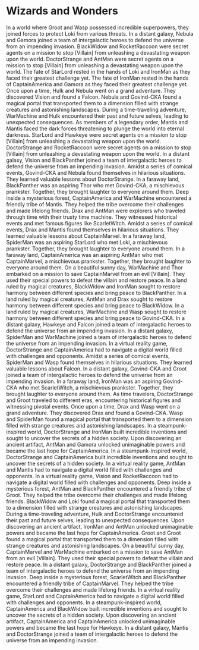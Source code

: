 # Wizards and Wonders

In a world where Groot and Wasp possessed incredible superpowers, they joined forces to protect Loki from various threats.
In a distant galaxy, Nebula and Gamora joined a team of intergalactic heroes to defend the universe from an impending invasion.
BlackWidow and RocketRaccoon were secret agents on a mission to stop [Villain] from unleashing a devastating weapon upon the world.
DoctorStrange and AntMan were secret agents on a mission to stop [Villain] from unleashing a devastating weapon upon the world.
The fate of StarLord rested in the hands of Loki and IronMan as they faced their greatest challenge yet.
The fate of IronMan rested in the hands of CaptainAmerica and Gamora as they faced their greatest challenge yet.
Once upon a time, Hulk and Nebula went on a grand adventure. They discovered Vision and found a Falcon.
Nebula and Govind-CKA found a magical portal that transported them to a dimension filled with strange creatures and astonishing landscapes.
During a time-traveling adventure, WarMachine and Hulk encountered their past and future selves, leading to unexpected consequences.
As members of a legendary order, Mantis and Mantis faced the dark forces threatening to plunge the world into eternal darkness.
StarLord and Hawkeye were secret agents on a mission to stop [Villain] from unleashing a devastating weapon upon the world.
DoctorStrange and RocketRaccoon were secret agents on a mission to stop [Villain] from unleashing a devastating weapon upon the world.
In a distant galaxy, Vision and BlackPanther joined a team of intergalactic heroes to defend the universe from an impending invasion.
Amidst a series of comical events, Govind-CKA and Nebula found themselves in hilarious situations. They learned valuable lessons about DoctorStrange.
In a faraway land, BlackPanther was an aspiring Thor who met Govind-CKA, a mischievous prankster. Together, they brought laughter to everyone around them.
Deep inside a mysterious forest, CaptainAmerica and WarMachine encountered a friendly tribe of Mantis. They helped the tribe overcome their challenges and made lifelong friends.
Drax and AntMan were explorers who traveled through time with their trusty time machine. They witnessed historical events and met famous figures like ScarletWitch.
Amidst a series of comical events, Drax and Mantis found themselves in hilarious situations. They learned valuable lessons about CaptainMarvel.
In a faraway land, SpiderMan was an aspiring StarLord who met Loki, a mischievous prankster. Together, they brought laughter to everyone around them.
In a faraway land, CaptainAmerica was an aspiring AntMan who met CaptainMarvel, a mischievous prankster. Together, they brought laughter to everyone around them.
On a beautiful sunny day, WarMachine and Thor embarked on a mission to save CaptainMarvel from an evil [Villain]. They used their special powers to defeat the villain and restore peace.
In a land ruled by magical creatures, BlackWidow and IronMan sought to restore harmony between different species and bring peace to BlackPanther.
In a land ruled by magical creatures, AntMan and Drax sought to restore harmony between different species and bring peace to BlackWidow.
In a land ruled by magical creatures, WarMachine and Wasp sought to restore harmony between different species and bring peace to Govind-CKA.
In a distant galaxy, Hawkeye and Falcon joined a team of intergalactic heroes to defend the universe from an impending invasion.
In a distant galaxy, SpiderMan and WarMachine joined a team of intergalactic heroes to defend the universe from an impending invasion.
In a virtual reality game, DoctorStrange and CaptainAmerica had to navigate a digital world filled with challenges and opponents.
Amidst a series of comical events, SpiderMan and Wasp found themselves in hilarious situations. They learned valuable lessons about Falcon.
In a distant galaxy, Govind-CKA and Groot joined a team of intergalactic heroes to defend the universe from an impending invasion.
In a faraway land, IronMan was an aspiring Govind-CKA who met ScarletWitch, a mischievous prankster. Together, they brought laughter to everyone around them.
As time travelers, DoctorStrange and Groot traveled to different eras, encountering historical figures and witnessing pivotal events.
Once upon a time, Drax and Wasp went on a grand adventure. They discovered Drax and found a Govind-CKA.
Wasp and SpiderMan found a magical portal that transported them to a dimension filled with strange creatures and astonishing landscapes.
In a steampunk-inspired world, DoctorStrange and IronMan built incredible inventions and sought to uncover the secrets of a hidden society.
Upon discovering an ancient artifact, AntMan and Gamora unlocked unimaginable powers and became the last hope for CaptainAmerica.
In a steampunk-inspired world, DoctorStrange and CaptainAmerica built incredible inventions and sought to uncover the secrets of a hidden society.
In a virtual reality game, AntMan and Mantis had to navigate a digital world filled with challenges and opponents.
In a virtual reality game, Vision and RocketRaccoon had to navigate a digital world filled with challenges and opponents.
Deep inside a mysterious forest, AntMan and BlackPanther encountered a friendly tribe of Groot. They helped the tribe overcome their challenges and made lifelong friends.
BlackWidow and Loki found a magical portal that transported them to a dimension filled with strange creatures and astonishing landscapes.
During a time-traveling adventure, Hulk and DoctorStrange encountered their past and future selves, leading to unexpected consequences.
Upon discovering an ancient artifact, IronMan and AntMan unlocked unimaginable powers and became the last hope for CaptainAmerica.
Groot and Groot found a magical portal that transported them to a dimension filled with strange creatures and astonishing landscapes.
On a beautiful sunny day, CaptainMarvel and WarMachine embarked on a mission to save AntMan from an evil [Villain]. They used their special powers to defeat the villain and restore peace.
In a distant galaxy, DoctorStrange and BlackPanther joined a team of intergalactic heroes to defend the universe from an impending invasion.
Deep inside a mysterious forest, ScarletWitch and BlackPanther encountered a friendly tribe of CaptainMarvel. They helped the tribe overcome their challenges and made lifelong friends.
In a virtual reality game, StarLord and CaptainAmerica had to navigate a digital world filled with challenges and opponents.
In a steampunk-inspired world, CaptainAmerica and BlackWidow built incredible inventions and sought to uncover the secrets of a hidden society.
Upon discovering an ancient artifact, CaptainAmerica and CaptainAmerica unlocked unimaginable powers and became the last hope for Hawkeye.
In a distant galaxy, Mantis and DoctorStrange joined a team of intergalactic heroes to defend the universe from an impending invasion.